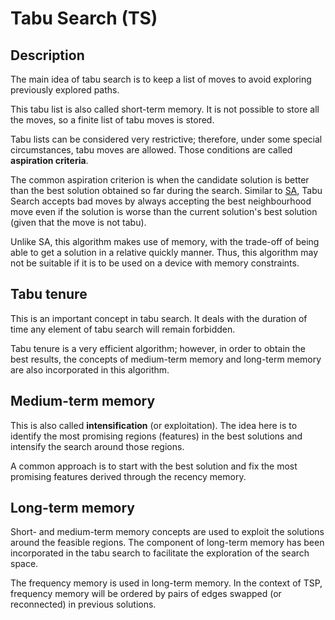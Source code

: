# Tabu Search (TS)

## Description
The main idea of tabu search is to keep a list of moves to avoid exploring previously explored paths. 

This tabu list is also called short-term memory. It is not possible to store all the moves, so a finite list of tabu moves is stored.

Tabu lists can be considered very restrictive; therefore, under some special circumstances, tabu moves are allowed. Those conditions are called **aspiration criteria**. 

The common aspiration criterion is when the candidate solution is better than the best solution obtained so far during the search. 
Similar to [SA](SA.md#Simulated-Annealing), Tabu Search accepts bad moves by always accepting the best neighbourhood move even if the solution is worse than the current solution's best solution (given that the move is not tabu).

Unlike SA, this algorithm makes use of memory, with the trade-off of being able to get a solution in a relative quickly manner. Thus, this algorithm may not be suitable if it is to be used on a device with memory constraints.

## Tabu tenure
This is an important concept in tabu search. It deals with the duration of time any element of tabu search will remain forbidden.

Tabu tenure is a very efficient algorithm; however, in order to obtain the best results, the concepts of medium-term memory and long-term memory are also incorporated in this algorithm.

## Medium-term memory
This is also called **intensification** (or exploitation). The idea here is to identify the most promising regions (features) in the best solutions and intensify the search around those regions. 

A common approach is to start with the best solution and fix the most promising features derived through the recency memory.

## Long-term memory
Short- and medium-term memory concepts are used to exploit the solutions around the feasible regions. The component of long-term memory has been incorporated in the tabu search to facilitate the exploration of the search space. 

The frequency memory is used in long-term memory. In the context of TSP, frequency memory will be ordered by pairs of edges swapped (or reconnected) in previous solutions.

